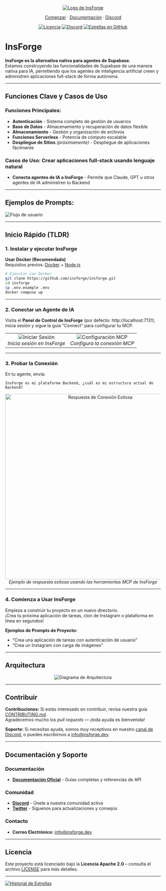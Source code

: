 <div align="center">
  <a href="https://insforge.dev">
    <img src="../assets/banner.png" alt="Logo de InsForge">
  </a>
</div>

<p align="center">
   <a href="#inicio-rápido-tldr">Comenzar</a> · 
   <a href="https://docs.insforge.dev/introduction">Documentación</a> · 
   <a href="https://discord.com/invite/MPxwj5xVvW">Discord</a>
</p>

<p align="center">
   <a href="https://opensource.org/licenses/Apache-2.0"><img src="https://img.shields.io/badge/License-Apache%202.0-blue.svg" alt="Licencia"></a>
   <a href="https://discord.com/invite/MPxwj5xVvW"><img src="https://img.shields.io/badge/Discord-Unirse%20a%20la%20Comunidad-7289DA?logo=discord&logoColor=white" alt="Discord"></a>
   <a href="https://github.com/InsForge/insforge/stargazers"><img src="https://img.shields.io/github/stars/InsForge/insforge?style=social" alt="Estrellas en GitHub"></a>
</p>

# InsForge

**InsForge es la alternativa nativa para agentes de Supabase.**  
Estamos construyendo las funcionalidades de Supabase de una manera nativa para IA, permitiendo que los agentes de inteligencia artificial creen y administren aplicaciones full-stack de forma autónoma.

---

## Funciones Clave y Casos de Uso

### Funciones Principales:
- **Autenticación** - Sistema completo de gestión de usuarios  
- **Base de Datos** - Almacenamiento y recuperación de datos flexible  
- **Almacenamiento** - Gestión y organización de archivos  
- **Funciones Serverless** - Potencia de cómputo escalable  
- **Despliegue de Sitios** *(próximamente)* - Despliegue de aplicaciones fácilmente  

### Casos de Uso: Crear aplicaciones full-stack usando lenguaje natural  
- **Conecta agentes de IA a InsForge** - Permite que Claude, GPT u otros agentes de IA administren tu Backend  

---

## Ejemplos de Prompts:

<td align="center">
  <img src="../assets/userflow.png" alt="Flujo de usuario">
  <br>
</td>

---

## Inicio Rápido (TLDR)

### 1. Instalar y ejecutar InsForge

**Usar Docker (Recomendado)**  
Requisitos previos: [Docker](https://www.docker.com/) + [Node.js](https://nodejs.org/)

```bash
# Ejecutar con Docker
git clone https://github.com/insforge/insforge.git
cd insforge
cp .env.example .env
docker compose up
```

---

### 2. Conectar un Agente de IA

Visita el **Panel de Control de InsForge** (por defecto: http://localhost:7131), inicia sesión y sigue la guía “Connect” para configurar tu MCP.

<div align="center">
  <table>
    <tr>
      <td align="center">
        <img src="../assets/signin.png" alt="Iniciar Sesión">
        <br>
        <em>Inicia sesión en InsForge</em>
      </td>
      <td align="center">
        <img src="../assets/mcpInstallv2.png" alt="Configuración MCP">
        <br>
        <em>Configura la conexión MCP</em>
      </td>
    </tr>
  </table>
</div>

---

### 3. Probar la Conexión

En tu agente, envía:
```
InsForge es mi plataforma Backend, ¿cuál es mi estructura actual de Backend?
```

<div align="center">
  <img src="../assets/sampleResponse.png" alt="Respuesta de Conexión Exitosa" width="600">
  <br>
  <em>Ejemplo de respuesta exitosa usando las herramientas MCP de InsForge</em>
</div>

---

### 4. Comienza a Usar InsForge

Empieza a construir tu proyecto en un nuevo directorio.  
¡Crea tu próxima aplicación de tareas, clon de Instagram o plataforma en línea en segundos!

**Ejemplos de Prompts de Proyecto:**
- “Crea una aplicación de tareas con autenticación de usuario”  
- “Crea un Instagram con carga de imágenes”  

---

## Arquitectura

<div align="center">
  <img src="../assets/archDiagram.png" alt="Diagrama de Arquitectura">
  <br>
</div>

---

## Contribuir

**Contribuciones:** Si estás interesado en contribuir, revisa nuestra guía [CONTRIBUTING.md](CONTRIBUTING.md).  
Agradecemos mucho los *pull requests* — ¡toda ayuda es bienvenida!

**Soporte:** Si necesitas ayuda, somos muy receptivos en nuestro [canal de Discord](https://discord.com/invite/MPxwj5xVvW), o puedes escribirnos a [info@insforge.dev](mailto:info@insforge.dev).

---

## Documentación y Soporte

### Documentación
- **[Documentación Oficial](https://docs.insforge.dev/introduction)** - Guías completas y referencias de API

### Comunidad
- **[Discord](https://discord.com/invite/MPxwj5xVvW)** - Únete a nuestra comunidad activa  
- **[Twitter](https://x.com/InsForge_dev)** - Síguenos para actualizaciones y consejos  

### Contacto
- **Correo Electrónico:** info@insforge.dev

---

## Licencia

Este proyecto está licenciado bajo la **Licencia Apache 2.0** – consulta el archivo [LICENSE](LICENSE) para más detalles.

---

[![Historial de Estrellas](https://api.star-history.com/svg?repos=InsForge/insforge&type=Date)](https://www.star-history.com/#InsForge/insforge&Date)

